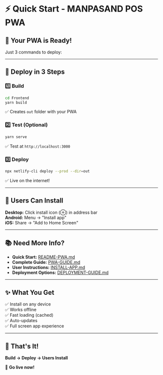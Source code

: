 # ⚡ Quick Start - MANPASAND POS PWA

## 🎉 Your PWA is Ready!

Just 3 commands to deploy:

---

## 🚀 Deploy in 3 Steps

### 1️⃣ Build
```bash
cd Frontend
yarn build
```
✅ Creates `out` folder with your PWA

### 2️⃣ Test (Optional)
```bash
yarn serve
```
✅ Test at `http://localhost:3000`

### 3️⃣ Deploy
```bash
npx netlify-cli deploy --prod --dir=out
```
✅ Live on the internet!

---

## 📱 Users Can Install

**Desktop:** Click install icon (⊕) in address bar  
**Android:** Menu → "Install app"  
**iOS:** Share → "Add to Home Screen"

---

## 📚 Need More Info?

- **Quick Start:** [README-PWA.md](README-PWA.md)
- **Complete Guide:** [PWA-GUIDE.md](PWA-GUIDE.md)
- **User Instructions:** [INSTALL-APP.md](INSTALL-APP.md)
- **Deployment Options:** [DEPLOYMENT-GUIDE.md](DEPLOYMENT-GUIDE.md)

---

## ✨ What You Get

✅ Install on any device  
✅ Works offline  
✅ Fast loading (cached)  
✅ Auto-updates  
✅ Full screen app experience  

---

## 🎯 That's It!

**Build → Deploy → Users Install**

🚀 **Go live now!**

